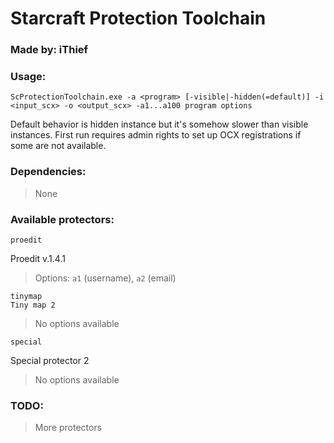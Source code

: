 # Starcraft Protection Toolchain
### Made by: iThief

### Usage:
```
ScProtectionToolchain.exe -a <program> [-visible|-hidden(=default)] -i <input_scx> -o <output_scx> -a1...a100 program options
```

Default behavior is hidden instance but it's somehow slower than visible instances. First run requires admin rights to set up OCX registrations if some are not available.

### Dependencies:
> None

### Available protectors:
```
proedit
```
Proedit v.1.4.1
> Options: `a1` (username), `a2` (email)

```
tinymap
Tiny map 2
```
> No options available

```
special
```
Special protector 2
> No options available



### TODO:
> More protectors
